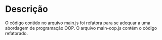 # Descrição

O código contido no arquivo main.js foi refatora para se adequar a uma abordagem de programação OOP. O arquivo main-oop.js contém o código refatorado.